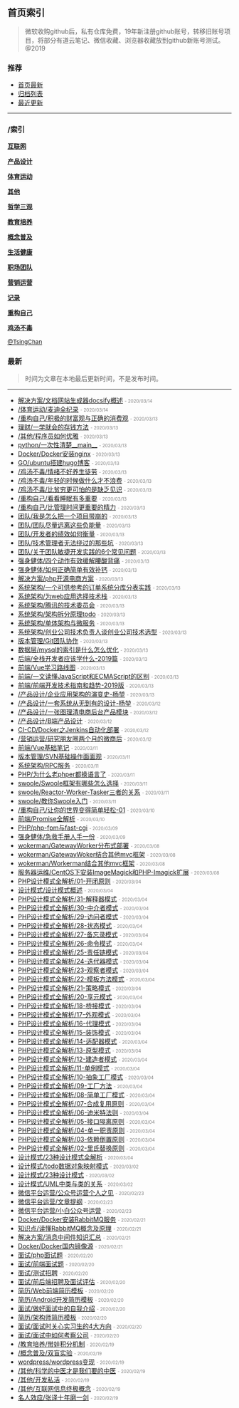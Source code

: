 ## 首页索引

> 微软收购github后，私有仓库免费，19年新注册github账号，转移旧账号项目，将部分有道云笔记、微信收藏、浏览器收藏放到github新账号测试。@2019

### 推荐

- [首页最新](#最新)
- [归档列表](archive.md)
- [最近更新](/latest.md)

----

### /索引


**[互联网](/互联网/)**

**[产品设计](/产品设计/)**

**[体育运动](/体育运动/)**

**[其他](/其他/)**

**[哲学三观](/哲学三观/)**

**[教育培养](/教育培养/)**

**[概念普及](/概念普及/)**

**[生活健康](/生活健康/)**

**[职场团队](/职场团队/)**

**[营销运营](/营销运营/)**

**[记录](/记录/)**

**[重构自己](/重构自己/)**

**[鸡汤不毒](/鸡汤不毒/)**


<font size=2 color='grey'> [@TsingChan](https://github.com/tsingchan) </font>

### 最新
> 时间为文章在本地最后更新时间，不是发布时间。
----
- [解决方案/文档网站生成器docsify概述](/互联网/解决方案/文档网站生成器docsify概述.md)	<font color="grey" size=1> - 2020/03/14</font>
- [/体育运动/麦迪全纪录](/体育运动/麦迪全纪录.md)	<font color="grey" size=1> - 2020/03/14</font>
- [/重构自己/积极的财富观与正确的消费观](/重构自己/积极的财富观与正确的消费观.md)	<font color="grey" size=1> - 2020/03/13</font>
- [理财/一学就会的存钱方法](/生活健康/理财/一学就会的存钱方法.md)	<font color="grey" size=1> - 2020/03/13</font>
- [/其他/程序员如何优雅](/其他/程序员如何优雅.md)	<font color="grey" size=1> - 2020/03/13</font>
- [python/一次性清楚__main__](/互联网/python/一次性清楚__main__.md)	<font color="grey" size=1> - 2020/03/13</font>
- [Docker/Docker安装nginx](/互联网/服务器运维/Docker/Docker安装nginx.md)	<font color="grey" size=1> - 2020/03/13</font>
- [GO/ubuntu搭建hugo博客](/互联网/GO/ubuntu搭建hugo博客.md)	<font color="grey" size=1> - 2020/03/13</font>
- [/鸡汤不毒/情绪不好养生徒劳](/鸡汤不毒/情绪不好养生徒劳.md)	<font color="grey" size=1> - 2020/03/13</font>
- [/鸡汤不毒/年轻的时候做什么才不浪费](/鸡汤不毒/年轻的时候做什么才不浪费.md)	<font color="grey" size=1> - 2020/03/13</font>
- [/鸡汤不毒/比贫穷更可怕的是缺乏见识](/鸡汤不毒/比贫穷更可怕的是缺乏见识.md)	<font color="grey" size=1> - 2020/03/13</font>
- [/重构自己/看看睡眠有多重要](/重构自己/看看睡眠有多重要.md)	<font color="grey" size=1> - 2020/03/13</font>
- [/重构自己/比管理时间更重要的精力](/重构自己/比管理时间更重要的精力.md)	<font color="grey" size=1> - 2020/03/13</font>
- [团队/我是怎么把一个项目带崩的](/职场团队/团队/我是怎么把一个项目带崩的.md)	<font color="grey" size=1> - 2020/03/13</font>
- [团队/团队尽量远离这些负能量](/职场团队/团队/团队尽量远离这些负能量.md)	<font color="grey" size=1> - 2020/03/13</font>
- [团队/开发者的绩效如何衡量](/职场团队/团队/开发者的绩效如何衡量.md)	<font color="grey" size=1> - 2020/03/13</font>
- [团队/技术管理者无法绕过的那些坑](/职场团队/团队/技术管理者无法绕过的那些坑.md)	<font color="grey" size=1> - 2020/03/13</font>
- [团队/关于团队敏捷开发实践的6个常见问题](/职场团队/团队/关于团队敏捷开发实践的6个常见问题.md)	<font color="grey" size=1> - 2020/03/13</font>
- [强身健体/四个动作有效缓解腰酸背痛](/生活健康/强身健体/四个动作有效缓解腰酸背痛.md)	<font color="grey" size=1> - 2020/03/13</font>
- [强身健体/如何正确简单有效补钙](/生活健康/强身健体/如何正确简单有效补钙.md)	<font color="grey" size=1> - 2020/03/13</font>
- [解决方案/php开源电商方案](/互联网/解决方案/php开源电商方案.md)	<font color="grey" size=1> - 2020/03/13</font>
- [系统架构/一个可供参考的订单系统分库分表实践](/互联网/系统架构/一个可供参考的订单系统分库分表实践.md)	<font color="grey" size=1> - 2020/03/13</font>
- [系统架构/为web应用选择技术栈](/互联网/系统架构/为web应用选择技术栈.md)	<font color="grey" size=1> - 2020/03/13</font>
- [系统架构/腾讯的技术委员会](/互联网/系统架构/腾讯的技术委员会.md)	<font color="grey" size=1> - 2020/03/13</font>
- [系统架构/架构拆分原理todo](/互联网/系统架构/架构拆分原理todo.md)	<font color="grey" size=1> - 2020/03/13</font>
- [系统架构/单体架构与微服务](/互联网/系统架构/单体架构与微服务.md)	<font color="grey" size=1> - 2020/03/13</font>
- [系统架构/创业公司技术负责人谈创业公司技术选型](/互联网/系统架构/创业公司技术负责人谈创业公司技术选型.md)	<font color="grey" size=1> - 2020/03/13</font>
- [版本管理/Git团队协作](/互联网/版本管理/Git团队协作.md)	<font color="grey" size=1> - 2020/03/13</font>
- [数据层/mysql的索引是什么怎么优化](/互联网/数据层/mysql的索引是什么怎么优化.md)	<font color="grey" size=1> - 2020/03/13</font>
- [后端/全栈开发者应该学什么-2019篇](/互联网/后端/全栈开发者应该学什么-2019篇.md)	<font color="grey" size=1> - 2020/03/13</font>
- [前端/Vue学习路线图](/互联网/前端/Vue学习路线图.md)	<font color="grey" size=1> - 2020/03/13</font>
- [前端/一文读懂JavaScript和ECMAScript的区别](/互联网/前端/一文读懂JavaScript和ECMAScript的区别.md)	<font color="grey" size=1> - 2020/03/13</font>
- [前端/前端开发技术指南和趋势-2019版](/互联网/前端/前端开发技术指南和趋势-2019版.md)	<font color="grey" size=1> - 2020/03/13</font>
- [/产品设计/企业应用架构的演变史-杨堃](/产品设计/企业应用架构的演变史-杨堃.md)	<font color="grey" size=1> - 2020/03/13</font>
- [/产品设计/一套系统从无到有的设计-杨堃](/产品设计/一套系统从无到有的设计-杨堃.md)	<font color="grey" size=1> - 2020/03/12</font>
- [/产品设计/一张图理清电商后台产品模块](/产品设计/一张图理清电商后台产品模块.md)	<font color="grey" size=1> - 2020/03/12</font>
- [/产品设计/B端产品设计](/产品设计/B端产品设计.md)	<font color="grey" size=1> - 2020/03/12</font>
- [CI-CD/Docker之Jenkins自动化部署](/互联网/服务器运维/CI-CD/Docker之Jenkins自动化部署.md)	<font color="grey" size=1> - 2020/03/12</font>
- [/营销运营/研究朋友圈两个月的微商后](/营销运营/研究朋友圈两个月的微商后.md)	<font color="grey" size=1> - 2020/03/12</font>
- [前端/Vue基础笔记](/互联网/前端/Vue基础笔记.md)	<font color="grey" size=1> - 2020/03/11</font>
- [版本管理/SVN基础操作面面观](/互联网/版本管理/SVN基础操作面面观.md)	<font color="grey" size=1> - 2020/03/11</font>
- [系统架构/RPC服务](/互联网/系统架构/RPC服务.md)	<font color="grey" size=1> - 2020/03/11</font>
- [PHP/为什么老phper都换语言了](/互联网/PHP/为什么老phper都换语言了.md)	<font color="grey" size=1> - 2020/03/11</font>
- [swoole/Swoole框架有哪些怎么选择](/互联网/PHP/swoole/Swoole框架有哪些怎么选择.md)	<font color="grey" size=1> - 2020/03/11</font>
- [swoole/Reactor-Worker-Tasker三者的关系](/互联网/PHP/swoole/Reactor-Worker-Tasker三者的关系.md)	<font color="grey" size=1> - 2020/03/11</font>
- [swoole/教你Swoole入门](/互联网/PHP/swoole/教你Swoole入门.md)	<font color="grey" size=1> - 2020/03/11</font>
- [/重构自己/让你的世界变得简单轻松-01](/重构自己/让你的世界变得简单轻松-01.md)	<font color="grey" size=1> - 2020/03/10</font>
- [前端/Promise全解析](/互联网/前端/Promise全解析.md)	<font color="grey" size=1> - 2020/03/10</font>
- [PHP/php-fpm与fast-cgi](/互联网/PHP/php-fpm与fast-cgi.md)	<font color="grey" size=1> - 2020/03/09</font>
- [强身健体/急救手册人手一份](/生活健康/强身健体/急救手册人手一份.md)	<font color="grey" size=1> - 2020/03/09</font>
- [wokerman/GatewayWorker分布式部署](/互联网/PHP/wokerman/GatewayWorker分布式部署.md)	<font color="grey" size=1> - 2020/03/08</font>
- [wokerman/GatewayWoker结合其他mvc框架](/互联网/PHP/wokerman/GatewayWoker结合其他mvc框架.md)	<font color="grey" size=1> - 2020/03/08</font>
- [wokerman/Workerman结合其他mvc框架](/互联网/PHP/wokerman/Workerman结合其他mvc框架.md)	<font color="grey" size=1> - 2020/03/08</font>
- [服务器运维/CentOS下安装ImageMagick和PHP-Imagick扩展](/互联网/服务器运维/CentOS下安装ImageMagick和PHP-Imagick扩展.md)	<font color="grey" size=1> - 2020/03/08</font>
- [PHP设计模式全解析/01-开闭原则](/互联网/设计模式/PHP设计模式全解析/01-开闭原则.md)	<font color="grey" size=1> - 2020/03/04</font>
- [设计模式/设计模式概述](/互联网/设计模式/设计模式概述.md)	<font color="grey" size=1> - 2020/03/04</font>
- [PHP设计模式全解析/31-解释器模式](/互联网/设计模式/PHP设计模式全解析/31-解释器模式.md)	<font color="grey" size=1> - 2020/03/04</font>
- [PHP设计模式全解析/30-中介者模式](/互联网/设计模式/PHP设计模式全解析/30-中介者模式.md)	<font color="grey" size=1> - 2020/03/04</font>
- [PHP设计模式全解析/29-访问者模式](/互联网/设计模式/PHP设计模式全解析/29-访问者模式.md)	<font color="grey" size=1> - 2020/03/04</font>
- [PHP设计模式全解析/28-状态模式](/互联网/设计模式/PHP设计模式全解析/28-状态模式.md)	<font color="grey" size=1> - 2020/03/04</font>
- [PHP设计模式全解析/27-备忘录模式](/互联网/设计模式/PHP设计模式全解析/27-备忘录模式.md)	<font color="grey" size=1> - 2020/03/04</font>
- [PHP设计模式全解析/26-命令模式](/互联网/设计模式/PHP设计模式全解析/26-命令模式.md)	<font color="grey" size=1> - 2020/03/04</font>
- [PHP设计模式全解析/25-责任链模式](/互联网/设计模式/PHP设计模式全解析/25-责任链模式.md)	<font color="grey" size=1> - 2020/03/04</font>
- [PHP设计模式全解析/24-迭代器模式](/互联网/设计模式/PHP设计模式全解析/24-迭代器模式.md)	<font color="grey" size=1> - 2020/03/04</font>
- [PHP设计模式全解析/23-观察者模式](/互联网/设计模式/PHP设计模式全解析/23-观察者模式.md)	<font color="grey" size=1> - 2020/03/04</font>
- [PHP设计模式全解析/22-模板方法模式](/互联网/设计模式/PHP设计模式全解析/22-模板方法模式.md)	<font color="grey" size=1> - 2020/03/04</font>
- [PHP设计模式全解析/21-策略模式](/互联网/设计模式/PHP设计模式全解析/21-策略模式.md)	<font color="grey" size=1> - 2020/03/04</font>
- [PHP设计模式全解析/20-享元模式](/互联网/设计模式/PHP设计模式全解析/20-享元模式.md)	<font color="grey" size=1> - 2020/03/04</font>
- [PHP设计模式全解析/18-桥接模式](/互联网/设计模式/PHP设计模式全解析/18-桥接模式.md)	<font color="grey" size=1> - 2020/03/04</font>
- [PHP设计模式全解析/17-外观模式](/互联网/设计模式/PHP设计模式全解析/17-外观模式.md)	<font color="grey" size=1> - 2020/03/04</font>
- [PHP设计模式全解析/16-代理模式](/互联网/设计模式/PHP设计模式全解析/16-代理模式.md)	<font color="grey" size=1> - 2020/03/04</font>
- [PHP设计模式全解析/15-装饰模式](/互联网/设计模式/PHP设计模式全解析/15-装饰模式.md)	<font color="grey" size=1> - 2020/03/04</font>
- [PHP设计模式全解析/14-适配器模式](/互联网/设计模式/PHP设计模式全解析/14-适配器模式.md)	<font color="grey" size=1> - 2020/03/04</font>
- [PHP设计模式全解析/13-原型模式](/互联网/设计模式/PHP设计模式全解析/13-原型模式.md)	<font color="grey" size=1> - 2020/03/04</font>
- [PHP设计模式全解析/12-建造者模式](/互联网/设计模式/PHP设计模式全解析/12-建造者模式.md)	<font color="grey" size=1> - 2020/03/04</font>
- [PHP设计模式全解析/11-单例模式](/互联网/设计模式/PHP设计模式全解析/11-单例模式.md)	<font color="grey" size=1> - 2020/03/04</font>
- [PHP设计模式全解析/10-抽象工厂模式](/互联网/设计模式/PHP设计模式全解析/10-抽象工厂模式.md)	<font color="grey" size=1> - 2020/03/04</font>
- [PHP设计模式全解析/09-工厂方法](/互联网/设计模式/PHP设计模式全解析/09-工厂方法.md)	<font color="grey" size=1> - 2020/03/04</font>
- [PHP设计模式全解析/08-简单工厂模式](/互联网/设计模式/PHP设计模式全解析/08-简单工厂模式.md)	<font color="grey" size=1> - 2020/03/04</font>
- [PHP设计模式全解析/07-合成复用原则](/互联网/设计模式/PHP设计模式全解析/07-合成复用原则.md)	<font color="grey" size=1> - 2020/03/04</font>
- [PHP设计模式全解析/06-迪米特法则](/互联网/设计模式/PHP设计模式全解析/06-迪米特法则.md)	<font color="grey" size=1> - 2020/03/04</font>
- [PHP设计模式全解析/05-接口隔离原则](/互联网/设计模式/PHP设计模式全解析/05-接口隔离原则.md)	<font color="grey" size=1> - 2020/03/04</font>
- [PHP设计模式全解析/04-单一职责原则](/互联网/设计模式/PHP设计模式全解析/04-单一职责原则.md)	<font color="grey" size=1> - 2020/03/04</font>
- [PHP设计模式全解析/03-依赖倒置原则](/互联网/设计模式/PHP设计模式全解析/03-依赖倒置原则.md)	<font color="grey" size=1> - 2020/03/04</font>
- [PHP设计模式全解析/02-里氏替换原则](/互联网/设计模式/PHP设计模式全解析/02-里氏替换原则.md)	<font color="grey" size=1> - 2020/03/04</font>
- [设计模式/23种设计模式全解析](/互联网/设计模式/23种设计模式全解析.md)	<font color="grey" size=1> - 2020/03/04</font>
- [设计模式/todo数据对象映射模式](/互联网/设计模式/todo数据对象映射模式.md)	<font color="grey" size=1> - 2020/03/02</font>
- [设计模式/23种设计模式](/互联网/设计模式/23种设计模式.md)	<font color="grey" size=1> - 2020/03/02</font>
- [设计模式/UML中类与类的关系](/互联网/设计模式/UML中类与类的关系.md)	<font color="grey" size=1> - 2020/03/02</font>
- [微信平台运营/公众号运营个人之见](/营销运营/微信平台运营/公众号运营个人之见.md)	<font color="grey" size=1> - 2020/02/23</font>
- [微信平台运营/文章提纲](/营销运营/微信平台运营/文章提纲.md)	<font color="grey" size=1> - 2020/02/23</font>
- [微信平台运营/小白公众号运营](/营销运营/微信平台运营/小白公众号运营.md)	<font color="grey" size=1> - 2020/02/23</font>
- [Docker/Docker安装RabbitMQ服务](/互联网/服务器运维/Docker/Docker安装RabbitMQ服务.md)	<font color="grey" size=1> - 2020/02/21</font>
- [知识点/读懂RabbitMQ概念及原理](/互联网/知识点/读懂RabbitMQ概念及原理.md)	<font color="grey" size=1> - 2020/02/21</font>
- [解决方案/消息中间件知识汇总](/互联网/解决方案/消息中间件知识汇总.md)	<font color="grey" size=1> - 2020/02/21</font>
- [Docker/Docker国内镜像源](/互联网/服务器运维/Docker/Docker国内镜像源.md)	<font color="grey" size=1> - 2020/02/21</font>
- [面试/php面试题](/职场团队/面试/php面试题.md)	<font color="grey" size=1> - 2020/02/20</font>
- [面试/前端面试题](/职场团队/面试/前端面试题.md)	<font color="grey" size=1> - 2020/02/20</font>
- [面试/测试招聘](/职场团队/面试/测试招聘.md)	<font color="grey" size=1> - 2020/02/20</font>
- [面试/前后端招聘及面试评估](/职场团队/面试/前后端招聘及面试评估.md)	<font color="grey" size=1> - 2020/02/20</font>
- [简历/Web前端简历模板](/职场团队/简历/Web前端简历模板.md)	<font color="grey" size=1> - 2020/02/20</font>
- [简历/Android开发简历模板](/职场团队/简历/Android开发简历模板.md)	<font color="grey" size=1> - 2020/02/20</font>
- [面试/做好面试中的自我介绍](/职场团队/面试/做好面试中的自我介绍.md)	<font color="grey" size=1> - 2020/02/20</font>
- [简历/架构师简历模板](/职场团队/简历/架构师简历模板.md)	<font color="grey" size=1> - 2020/02/20</font>
- [面试/面试时关心实习生的4大方向](/职场团队/面试/面试时关心实习生的4大方向.md)	<font color="grey" size=1> - 2020/02/20</font>
- [面试/面试中如何考察公司](/职场团队/面试/面试中如何考察公司.md)	<font color="grey" size=1> - 2020/02/20</font>
- [/教育培养/带娃积分机制](/教育培养/带娃积分机制.md)	<font color="grey" size=1> - 2020/02/19</font>
- [/概念普及/双盲实验](/概念普及/双盲实验.md)	<font color="grey" size=1> - 2020/02/19</font>
- [wordpress/wordpress变现](/互联网/wordpress/wordpress变现.md)	<font color="grey" size=1> - 2020/02/19</font>
- [/其他/科学的中医才是我们要的中医](/其他/科学的中医才是我们要的中医.md)	<font color="grey" size=1> - 2020/02/19</font>
- [/其他/开发私活](/其他/开发私活.md)	<font color="grey" size=1> - 2020/02/19</font>
- [/其他/互联网信息终极概念](/其他/互联网信息终极概念.md)	<font color="grey" size=1> - 2020/02/19</font>
- [名人效应/张译十年磨一剑](/鸡汤不毒/名人效应/张译十年磨一剑.md)	<font color="grey" size=1> - 2020/02/19</font>
